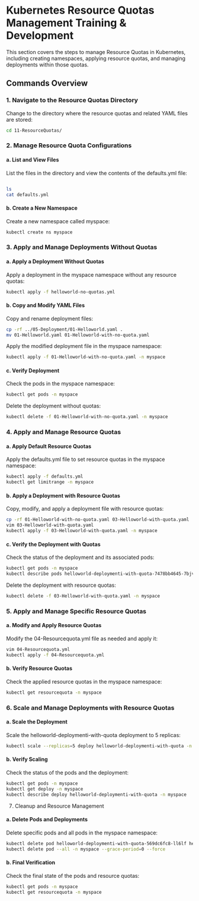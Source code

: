 # Kubernetes Resource Quotas Management Training & Development

This section covers the steps to manage Resource Quotas in Kubernetes, including creating namespaces, applying resource quotas, and managing deployments within those quotas.

## Commands Overview

### 1. Navigate to the Resource Quotas Directory

Change to the directory where the resource quotas and related YAML files are stored:

```bash
cd 11-ResourceQuotas/
```

### 2. Manage Resource Quota Configurations
#### a. List and View Files

List the files in the directory and view the contents of the defaults.yml file:

```bash

ls
cat defaults.yml
```

#### b. Create a New Namespace

Create a new namespace called myspace:

```bash
kubectl create ns myspace
```

### 3. Apply and Manage Deployments Without Quotas
#### a. Apply a Deployment Without Quotas

Apply a deployment in the myspace namespace without any resource quotas:

```bash
kubectl apply -f helloworld-no-quotas.yml
```

#### b. Copy and Modify YAML Files

Copy and rename deployment files:

```bash
cp -rf ../05-Deployment/01-Helloworld.yaml .
mv 01-Helloworld.yaml 01-Helloworld-with-no-quota.yaml
```
Apply the modified deployment file in the myspace namespace:

```bash
kubectl apply -f 01-Helloworld-with-no-quota.yaml -n myspace
```
#### c. Verify Deployment

Check the pods in the myspace namespace:

```bash
kubectl get pods -n myspace
```
Delete the deployment without quotas:

```bash
kubectl delete -f 01-Helloworld-with-no-quota.yaml -n myspace
```
### 4. Apply and Manage Resource Quotas
#### a. Apply Default Resource Quotas

Apply the defaults.yml file to set resource quotas in the myspace namespace:

```bash
kubectl apply -f defaults.yml
kubectl get limitrange -n myspace
```
#### b. Apply a Deployment with Resource Quotas

Copy, modify, and apply a deployment file with resource quotas:

```bash
cp -rf 01-Helloworld-with-no-quota.yaml 03-Helloworld-with-quota.yaml
vim 03-Helloworld-with-quota.yaml
kubectl apply -f 03-Helloworld-with-quota.yaml -n myspace
```
#### c. Verify the Deployment with Quotas

Check the status of the deployment and its associated pods:

```bash
kubectl get pods -n myspace
kubectl describe pods helloworld-deploymenti-with-quota-7478bb4645-7bjvx -n myspace
```
Delete the deployment with resource quotas:

```bash
kubectl delete -f 03-Helloworld-with-quota.yaml -n myspace
```
### 5. Apply and Manage Specific Resource Quotas
#### a. Modify and Apply Resource Quotas

Modify the 04-Resourcequota.yml file as needed and apply it:

```bash
vim 04-Resourcequota.yml
kubectl apply -f 04-Resourcequota.yml
```
#### b. Verify Resource Quotas

Check the applied resource quotas in the myspace namespace:

```bash
kubectl get resourcequota -n myspace
```
### 6. Scale and Manage Deployments with Resource Quotas
#### a. Scale the Deployment

Scale the helloworld-deploymenti-with-quota deployment to 5 replicas:

```bash
kubectl scale --replicas=5 deploy helloworld-deploymenti-with-quota -n myspace
```
#### b. Verify Scaling

Check the status of the pods and the deployment:

```bash
kubectl get pods -n myspace
kubectl get deploy -n myspace
kubectl describe deploy helloworld-deploymenti-with-quota -n myspace
```

7. Cleanup and Resource Management
#### a. Delete Pods and Deployments

Delete specific pods and all pods in the myspace namespace:

```bash
kubectl delete pod helloworld-deploymenti-with-quota-569dc6fc8-ll6lf helloworld-deploymenti-with-quota-569dc6fc8-xzvv4 -n myspace
kubectl delete pod --all -n myspace --grace-period=0 --force
```

#### b. Final Verification

Check the final state of the pods and resource quotas:

```bash
kubectl get pods -n myspace
kubectl get resourcequota -n myspace
```